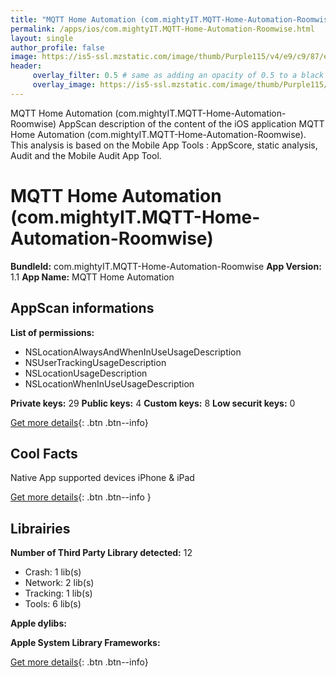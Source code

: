 ```yaml
---
title: "MQTT Home Automation (com.mightyIT.MQTT-Home-Automation-Roomwise)"
permalink: /apps/ios/com.mightyIT.MQTT-Home-Automation-Roomwise.html
layout: single
author_profile: false
image: https://is5-ssl.mzstatic.com/image/thumb/Purple115/v4/e9/c9/87/e9c98719-55d3-516d-7823-c316d6cd5ff6/AppIcon-0-0-1x_U007emarketing-0-0-0-7-0-0-sRGB-0-0-0-GLES2_U002c0-512MB-85-220-0-0.png/512x512bb.jpg
header: 
     overlay_filter: 0.5 # same as adding an opacity of 0.5 to a black background
     overlay_image: https://is5-ssl.mzstatic.com/image/thumb/Purple115/v4/e9/c9/87/e9c98719-55d3-516d-7823-c316d6cd5ff6/AppIcon-0-0-1x_U007emarketing-0-0-0-7-0-0-sRGB-0-0-0-GLES2_U002c0-512MB-85-220-0-0.png/512x512bb.jpg
---
```

MQTT Home Automation (com.mightyIT.MQTT-Home-Automation-Roomwise) AppScan description of the content of the iOS application MQTT Home Automation (com.mightyIT.MQTT-Home-Automation-Roomwise). This analysis is based on the Mobile App Tools : AppScore, static analysis, Audit and the Mobile Audit App Tool.

# MQTT Home Automation (com.mightyIT.MQTT-Home-Automation-Roomwise)

**BundleId:** com.mightyIT.MQTT-Home-Automation-Roomwise
**App Version:** 1.1
**App Name:** MQTT Home Automation


## AppScan informations 

**List of permissions:** 
- NSLocationAlwaysAndWhenInUseUsageDescription
- NSUserTrackingUsageDescription
- NSLocationUsageDescription
- NSLocationWhenInUseUsageDescription
  
  
**Private keys:** 29
**Public keys:** 4
**Custom keys:** 8
**Low securit keys:** 0
  
[Get more details](/pricing.html){: .btn .btn--info}

## Cool Facts

Native App
supported devices iPhone & iPad
  
[Get more details](/pricing.html){: .btn .btn--info }

## Librairies 
**Number of Third Party Library detected:** 12
- Crash: 1 lib(s)
- Network: 2 lib(s)
- Tracking: 1 lib(s)
- Tools: 6 lib(s)


**Apple dylibs:**


**Apple System Library Frameworks:**


  
[Get more details](/pricing.html){: .btn .btn--info}

